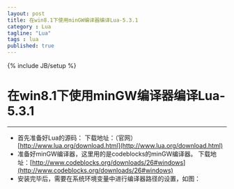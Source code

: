 ```yaml
---
layout: post
title: 在win8.1下使用minGW编译器编译Lua-5.3.1
category : Lua
tagline: "Lua"
tags : lua
published: true
---
```

{% include JB/setup %}
# 在win8.1下使用minGW编译器编译Lua-5.3.1
---

- 首先准备好Lua的源码：
下载地址：（官网）[http://www.lua.org/download.html](http://www.lua.org/download.html)
- 准备好minGW编译器，这里用的是codeblocks的minGW编译器。
下载地址：[http://www.codeblocks.org/downloads/26#windows](http://www.codeblocks.org/downloads/26#windows)
- 安装完毕后，需要在系统环境变量中进行编译器路径的设置，如图：
